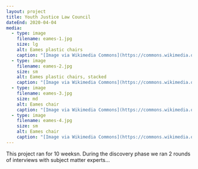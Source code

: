 ```yaml
---
layout: project
title: Youth Justice Law Council
dateEnd: 2020-04-04
media:
  - type: image
    filename: eames-1.jpg
    size: lg
    alt: Eames plastic chairs
    caption: "[Image via Wikimedia Commons](https://commons.wikimedia.org/wiki/File:Eames_chair-IMG_4611.jpg)"
  - type: image
    filename: eames-2.jpg
    size: sm
    alt: Eames plastic chairs, stacked
    caption: "[Image via Wikimedia Commons](https://commons.wikimedia.org/wiki/File:Eames-stapelstuhl.jpeg)"
  - type: image
    filename: eames-3.jpg
    size: md
    alt: Eames chair
    caption: "[Image via Wikimedia Commons](https://commons.wikimedia.org/wiki/File:Eames_chair-IMG_4624.jpg)"
  - type: image
    filename: eames-4.jpg
    size: sm
    alt: Eames chair
    caption: "[Image via Wikimedia Commons](https://commons.wikimedia.org/wiki/File:Charles_and_Ray_Eames_-_Plastic_Chair_1950-53.jpg)"
---
```


This project ran for 10 weeksn. During the discovery phase we ran 2 rounds of interviews with subject matter experts...
